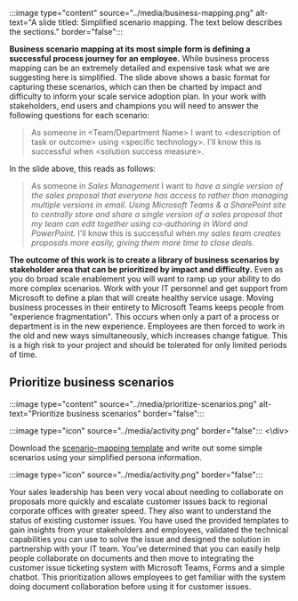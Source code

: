 :::image type="content" source="../media/business-mapping.png" alt-text="A slide titled: Simplified scenario mapping. The text below describes the sections." border="false":::

**Business scenario mapping at its most simple form is defining a successful process journey for an employee.** While business process mapping can be an extremely detailed and expensive task what we are suggesting here is simplified. The slide above shows a basic format for capturing these scenarios, which can then be charted by impact and difficulty to inform your scale service adoption plan. In your work with stakeholders, end users and champions you will need to answer the following questions for each scenario:

> As someone in \<Team\/Department Name\> I want to \<description of task or outcome\> using \<specific technology\>. I'll know this is successful when \<solution success measure\>.

In the slide above, this reads as follows:

> As someone in *Sales Management* I want to *have a single version of the sales proposal that everyone has access to rather than managing multiple versions in email. Using Microsoft Teams & a SharePoint site to centrally store and share a single version of a sales proposal that my team can edit together using co-authoring in Word and PowerPoint.* I'll know this is successful when *my sales team creates proposals more easily, giving them more time to close deals*.

**The outcome of this work is to create a library of business scenarios by stakeholder area that can be prioritized by impact and difficulty.** Even as you do broad scale enablement you will want to ramp up your ability to do more complex scenarios. Work with your IT personnel and get support from Microsoft to define a plan that will create healthy service usage. Moving business processes in their entirety to Microsoft Teams keeps people from "experience fragmentation". This occurs when only a part of a process or department is in the new experience. Employees are then forced to work in the old and new ways simultaneously, which increases change fatigue. This is a high risk to your project and should be tolerated for only limited periods of time.

## Prioritize business scenarios

:::image type="content" source="../media/prioritize-scenarios.png" alt-text="Prioritize business scenarios" border="false":::

<div class="centered">
  
:::image type="icon" source="../media/activity.png" border="false":::
<\div>
  
Download the [scenario-mapping template](/microsoftteams/teams-adoption-define-usage-scenarios) and write out some simple scenarios using your simplified persona information.

:::image type="icon" source="../media/activity.png" border="false":::

Your sales leadership has been very vocal about needing to collaborate on proposals more quickly and escalate customer issues back to regional corporate offices with greater speed. They also want to understand the status of existing customer issues. You have used the provided templates to gain insights from your stakeholders and employees, validated the technical capabilities you can use to solve the issue and designed the solution in partnership with your IT team. You've determined that you can easily help people collaborate on documents and then move to integrating the customer issue ticketing system with Microsoft Teams, Forms and a simple chatbot. This prioritization allows employees to get familiar with the system doing document collaboration before using it for customer issues.
